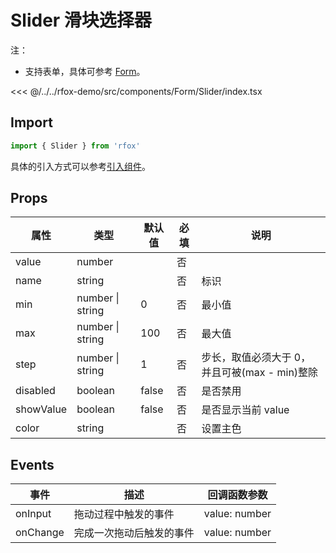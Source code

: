 # Slider 滑块选择器

注：

- 支持表单，具体可参考 [Form](./Form.md)。

<CodeDemo name="Slider">

<<< @/../../rfox-demo/src/components/Form/Slider/index.tsx

</CodeDemo>

## Import

```js
import { Slider } from 'rfox'
```

具体的引入方式可以参考[引入组件](../guide/import.md)。

## Props

| 属性      | 类型             | 默认值 | 必填 | 说明                                          |
| --------- | ---------------- | ------ | ---- | --------------------------------------------- |
| value     | number           |        | 否   |
| name      | string           |        | 否   | 标识                                          |
| min       | number \| string | 0      | 否   | 最小值                                        |
| max       | number \| string | 100    | 否   | 最大值                                        |
| step      | number \| string | 1      | 否   | 步长，取值必须大于 0，并且可被(max - min)整除 |
| disabled  | boolean          | false  | 否   | 是否禁用                                      |
| showValue | boolean          | false  | 否   | 是否显示当前 value                            |
| color     | string           |        | 否   | 设置主色                                      |

## Events

| 事件     | 描述                     | 回调函数参数  |
| -------- | ------------------------ | ------------- |
| onInput  | 拖动过程中触发的事件     | value: number |
| onChange | 完成一次拖动后触发的事件 | value: number |
